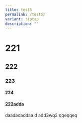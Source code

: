 ```yaml
---
title: test5
permalink: /test5/
variant: tiptap
description: ""
---
```

<h1>221</h1><h2>222</h2><h3>223</h3><h4>224</h4><h4>222adda</h4><p>daadadaddaa d add3wq2 qqeqqeq</p>